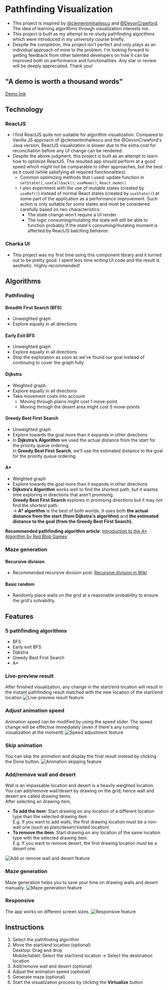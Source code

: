 # Pathfinding Visualization
- This project is inspired by [@clementmihailescu](https://github.com/clementmihailescu) and [@DevonCrawford](https://github.com/DevonCrawford). The idea of learning algorithms through visualization interests me.
- This project is built as my attempt to re-study pathfinding algorithms which were introduced in my university course briefly.
- Despite the completion, this project isn't perfect and only plays as an individual approach of mine to the problem. I'm looking forward to getting feedback from other talented developers on how it can be improved both on performance and functionalities. Any star or review will be deeply appreciated. Thank you!
## "A demo is worth a thousand words"
[Demo link](https://ngquhuanbl.github.io/Pathfinding_Visualization/)
## Technology
### ReactJS
- I find ReactJS quite not-suitable for algorithm visualization. Compared to Vanilla JS approach of @clementmihailescu and the @DevonCrawford's Java version, ReactJS visualization is slower due to the extra cost for reconciliation before any UI change can be rendered.
- Despite the above judgment, this project is built as an attempt to learn how to optimize ReactJS. The resulted app should perform at a good speed which might not be comparable to other approaches, but the best as it could (while satisfying all required functionalities).
  - Common optimizing methods that I used: update function in `setState()`, `useCallback()`, `useMemo()`, `React.memo()`
  - I also experiment with the use of mutable states (created by `useRef()`) instead of normal React states (created by `useState()`) at some part of the application as a performance improvement. Such action is only suitable for some states and must be considered carefully based on two characteristics:
    - The state change won't require a UI render
    - The logic consuming/mutating the state will still be able to function probably if the state's consuming/mutating moment is affected by ReactJS batching behavior.
### Charka UI
- This project was my first time using this component library and it turned out to be pretty good. I spent less time writing UI code and the result is aesthetic. Highly recommended!
## Algorithms
### Pathfinding
#### Breadth First Search (BFS)
- Unweighted graph
- Explore equally in all directions
#### Early Exit BFS
- Unweighted graph
- Explore equally in all directions
- Stop the exploration as soon as we’ve found our goal instead of continuing to cover the graph fully
#### Dijkstra
- Weighted graph
- Explore equally in all directions
- Take movement costs into account
  - Moving through plains might cost 1 move-point
  - Moving through the desert area might cost 5 move-points
#### Greedy Best First Search
- Unweighted graph
- Explore towards the goal more than it expands in other directions
- In **Dijkstra’s Algorithm** we used the actual distance from the start for the priority queue ordering.<br/>In **Greedy Best First Search**, we’ll use the estimated distance to the goal for the priority queue ordering.
#### A*
- Weighted graph
- Explore towards the goal more than it expands in other directions
- **Dijkstra’s Algorithm** works well to find the shortest path, but it wastes time exploring in directions that aren’t promising.<br/>**Greedy Best First Search** explores in promising directions but it may not find the shortest path.<br/>→ **A\* algorithm** is the best of both worlds. It uses both **the actual distance from the start (from Dijkstra's algorithm)**  and **the estimated distance to the goal (from the Greedy Best First Search).**

**Recommended pathfinding algorithm article**: [Introduction to the A* Algorithm by Red Blob Games](https://www.redblobgames.com/pathfinding/a-star/introduction.html)
### Maze generation
#### Recursive division
- Recommended recursive division post: [Recursive division in Wiki](https://en.wikipedia.org/wiki/Maze_generation_algorithm#:~:text=the%20current%20cell.-,Recursive%20division%20method,-%5Bedit%5D)
#### Basic random
- Randomly place walls on the grid at a reasonable probability to ensure the grid's solvability.
## Features
### 5 pathfinding algorithms
- BFS
- Early exit BFS
- Dijkstra
- Greedy Best First Search
- A*
### Live-preview result
After finished visualization, any change in the start/end location will result in the instant pathfinding result matched with the new location of the start/end location
![Live-preview result feature](src/assets/feature-live-preview.gif)
### Adjust animation speed
Animation speed can be modified by using the speed slider. The speed change will be effective immediately (even if there's any running visualization at the moment)
![Speed adjustment feature](src/assets/feature-speed-modification.gif)
### Skip animation
You can skip the animation and display the final result instead by clicking the Done button.
![Animation skipping feature](src/assets/feature-skip-animation.gif)
### Add/remove wall and desert
Wall is an impassable location and desert is a heavily weighted location.<br/>You can add/remove wall/desert by drawing on the grid; hence wall and desert are called drawing items.<br />After selecting an drawing item,<br/>
- **To add the item**: Start drawing on any location of a different location type than the selected drawing item<br/>E.g. If you want to add walls, the first drawing location must be a non-wall one (such as plain/desert/visited location)
- **To remove the item**: Start drawing on any location of the same location type with the selected drawing item.<br />E.g. If you want to remove desert, the first drawing location must be a desert one.

![Add or remove wall and desert feature](src/assets/feature-drawing-wall-desert.gif)
### Maze generation
Maze generation helps you to save your time on drawing walls and desert manually.
![Maze generation feature](src/assets/feature-maze-generation.gif)
### Responsive
The app works on different screen sizes.
![Responsive feature](src/assets/feature-responsive.gif)
## Instructions
1. Select the pathfinding algorithm
2. Move the start/end location (optional)<br/> Desktop: Drag and drop<br />Mobile/tablet: Select the start/end location -> Select the destination location
3. Add/remove wall and desert (optional)
4. Adjust the animation speed (optional)
5. Generate maze (optional)
6. Start the visualization process by clicking the **Virtualize** button





